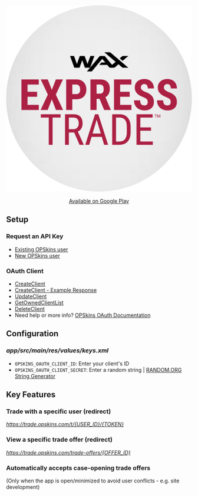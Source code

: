 <p align = "center">
	<img alt = "Google Play Logo" src = "img/google_play_logo.png">
</p>

<p align = "center">
	<a href = "https://play.google.com/store/apps/details?id=com.opskins.trade.waxexpresstrade">Available on Google Play</a>
</p>

## Setup

### Request an API Key

* [Existing OPSkins user](https://github.com/Kevin-Reinke/WAX_ExpressTrade_Integration#request-an-api-key)
* [New OPSkins user](https://github.com/Kevin-Reinke/WAX_ExpressTrade_Integration#set-up-an-opskins-account)

### OAuth Client

* [CreateClient](https://github.com/Kevin-Reinke/WAX_ExpressTrade_for_Android/blob/master/client/v1%20-%20IOAuth%20-%20CreateClient.txt)
* [CreateClient - Example Response](https://github.com/Kevin-Reinke/WAX_ExpressTrade_for_Android/blob/master/client/v1%20-%20IOAuth%20-%20CreateClient%20-%20Example%20Response.txt)
* [UpdateClient](https://github.com/Kevin-Reinke/WAX_ExpressTrade_for_Android/blob/master/client/v1%20-%20IOAuth%20-%20UpdateClient.txt)
* [GetOwnedClientList](https://github.com/Kevin-Reinke/WAX_ExpressTrade_for_Android/blob/master/client/v1%20-%20IOAuth%20-%20GetOwnedClientList.txt)
* [DeleteClient](https://github.com/Kevin-Reinke/WAX_ExpressTrade_for_Android/blob/master/client/v1%20-%20IOAuth%20-%20DeleteClient.txt)
* Need help or more info? [OPSkins OAuth Documentation](https://docs.opskins.com/public/en.html#oauth)

## Configuration

### *app/src/main/res/values/keys.xml*

* `OPSKINS_OAUTH_CLIENT_ID`: Enter your client's ID
* `OPSKINS_OAUTH_CLIENT_SECRET`: Enter a random string | [RANDOM.ORG String Generator](https://www.random.org/strings/)

## Key Features

### Trade with a specific user (redirect)

*https://trade.opskins.com/t/{USER_ID}/{TOKEN}*

### View a specific trade offer (redirect)

*https://trade.opskins.com/trade-offers/{OFFER_ID}*

### Automatically accepts case-opening trade offers

(Only when the app is open/minimized to avoid user conflicts - e.g. site development)